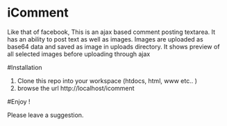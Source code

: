 # iComment
Like that of facebook,
This is an ajax based comment posting textarea.
It has an ability to post text as well as images.
Images are uploaded as base64 data and saved as image in uploads directory.
It shows preview of all selected images before uploading through ajax

#Installation
1. Clone this repo into your workspace (htdocs, html, www etc.. )
2. browse the url http://localhost/icomment

#Enjoy !

Please leave a suggestion.